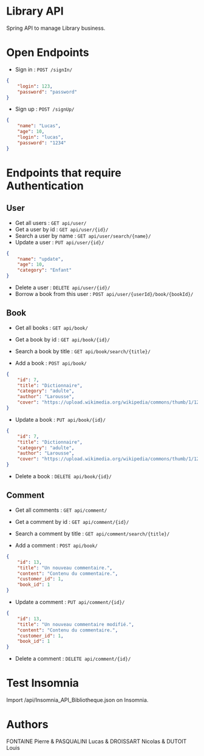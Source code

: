 # Library API
Spring API to manage Library business.


# Open Endpoints
* Sign in : `POST /signIn/`
```json
{
    "login": 123,
    "password": "password"
}
```
* Sign up : `POST /signUp/`
```json
{
    "name": "Lucas",
    "age": 10,
    "login": "lucas",
    "password": "1234"
}
```


# Endpoints that require Authentication
## User
* Get all users : `GET api/user/`
* Get a user by id : `GET api/user/{id}/`
* Search a user by name : `GET api/user/search/{name}/`
* Update a user : `PUT api/user/{id}/`
```json
{
    "name": "update",
    "age": 10,
    "category": "Enfant"
}
```
* Delete a user : `DELETE api/user/{id}/`
* Borrow a book from this user : `POST api/user/{userId}/book/{bookId}/`

## Book
* Get all books : `GET api/book/`

* Get a book by id : `GET api/book/{id}/`

* Search a book by title : `GET api/book/search/{title}/`

* Add a book : `POST api/book/`
```json
{
    "id": 7,
    "title": "Dictionnaire",
    "category": "adulte",
    "author": "Larousse",
    "cover": "https://upload.wikimedia.org/wikipedia/commons/thumb/1/12/Fahrenheit451HUNcover.jpg/250px-Fahrenheit451HUNcover.jpg"
}
```

* Update a book : `PUT api/book/{id}/`
```json
{
    "id": 7,
    "title": "Dictionnaire",
    "category": "adulte",
    "author": "Larousse",
    "cover": "https://upload.wikimedia.org/wikipedia/commons/thumb/1/12/Fahrenheit451HUNcover.jpg/250px-Fahrenheit451HUNcover.jpg"
}
```

* Delete a book : `DELETE api/book/{id}/`

## Comment
* Get all comments : `GET api/comment/`

* Get a comment by id : `GET api/comment/{id}/`

* Search a comment by title : `GET api/comment/search/{title}/`

* Add a comment : `POST api/book/`
```json
{
    "id": 13,
    "title": "Un nouveau commentaire.",
    "content": "Contenu du commentaire.",
    "customer_id": 1,
    "book_id": 1
}
```

* Update a comment : `PUT api/comment/{id}/`
```json
{
    "id": 13,
    "title": "Un nouveau commentaire modifié.",
    "content": "Contenu du commentaire.",
    "customer_id": 1,
    "book_id": 1
}
```

* Delete a comment : `DELETE api/comment/{id}/`


# Test Insomnia
Import /api/Insomnia_API_Bibliotheque.json on Insomnia.


# Authors
FONTAINE Pierre & PASQUALINI Lucas & DROISSART Nicolas & DUTOIT Louis
